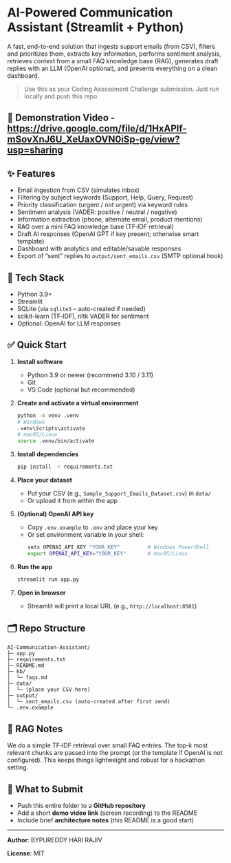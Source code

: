# AI-Powered Communication Assistant (Streamlit + Python)

A fast, end-to-end solution that ingests support emails (from CSV), filters and prioritizes them,
extracts key information, performs sentiment analysis, retrieves context from a small FAQ
knowledge base (RAG), generates draft replies with an LLM (OpenAI optional), and presents
everything on a clean dashboard.

> Use this as your Coding Assessment Challenge submission. Just run locally and push this repo.

## 🎥 Demonstration Video - https://drive.google.com/file/d/1HxAPlf-mSovXnJ6U_XeUaxOVN0iSp-ge/view?usp=sharing

## ✨ Features
- Email ingestion from CSV (simulates inbox)
- Filtering by subject keywords (Support, Help, Query, Request)
- Priority classification (urgent / not urgent) via keyword rules
- Sentiment analysis (VADER: positive / neutral / negative)
- Information extraction (phone, alternate email, product mentions)
- RAG over a mini FAQ knowledge base (TF‑IDF retrieval)
- Draft AI responses (OpenAI GPT if key present; otherwise smart template)
- Dashboard with analytics and editable/savable responses
- Export of “sent” replies to `output/sent_emails.csv` (SMTP optional hook)

## 🧱 Tech Stack
- Python 3.9+
- Streamlit
- SQLite (via `sqlite3` – auto-created if needed)
- scikit-learn (TF‑IDF), nltk VADER for sentiment
- Optional: OpenAI for LLM responses

## ✅ Quick Start
1. **Install software**  
   - Python 3.9 or newer (recommend 3.10 / 3.11)  
   - Git  
   - VS Code (optional but recommended)

2. **Create and activate a virtual environment**
   ```bash
   python -m venv .venv
   # Windows
   .venv\Scripts\activate
   # macOS/Linux
   source .venv/bin/activate
   ```

3. **Install dependencies**
   ```bash
   pip install -r requirements.txt
   ```

4. **Place your dataset**
   - Put your CSV (e.g., `Sample_Support_Emails_Dataset.csv`) in `data/`
   - Or upload it from within the app

5. **(Optional) OpenAI API key**
   - Copy `.env.example` to `.env` and place your key
   - Or set environment variable in your shell:
     ```bash
     setx OPENAI_API_KEY "YOUR_KEY"         # Windows PowerShell
     export OPENAI_API_KEY="YOUR_KEY"       # macOS/Linux
     ```

6. **Run the app**
   ```bash
   streamlit run app.py
   ```

7. **Open in browser**
   - Streamlit will print a local URL (e.g., `http://localhost:8501`)

## 🗂 Repo Structure
```
AI-Communication-Assistant/
├─ app.py
├─ requirements.txt
├─ README.md
├─ kb/
│  └─ faqs.md
├─ data/
│  └─ (place your CSV here)
├─ output/
│  └─ sent_emails.csv (auto-created after first send)
└─ .env.example
```

## 🧠 RAG Notes
We do a simple TF‑IDF retrieval over small FAQ entries. The top‑k most relevant chunks are passed
into the prompt (or the template if OpenAI is not configured). This keeps things lightweight and
robust for a hackathon setting.

## 🚀 What to Submit
- Push this entire folder to a **GitHub repository**
- Add a short **demo video link** (screen recording) to the README
- Include brief **architecture notes** (this README is a good start)

---

**Author**: BYPUREDDY HARI RAJIV

**License**: MIT
